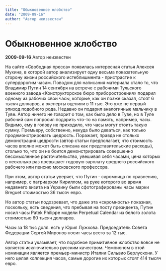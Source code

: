 ```yaml
---
title: "Обыкновенное жлобство"
date: "2009-09-16"
author: "Автор неизвестен"
---
```


# Обыкновенное жлобство

**2009-09-16** Автор неизвестен

На сайте «Свободная пресса» появилась интересная статья Алексея Мухина, в которой автор анализирует одну весьма показательную сторону жизни российского истеблишмента - пристрастие к супердорогим часам. Поводом для написания материала стало то, что Владимир Путин 14 сентября на встрече с рабочими Тульского военного завода «Конструкторское бюро приборостроения» подарил одному из рабочих свои часы, которые, как он позже сказал, стоят 6 тысяч долларов, а эксперты оценили в 11 тыс. Это уже не первый эпизод подобного рода. Недавно он подарил аналогичные мальчику в Туве. Автор ничего не говорит о том, как было дело в Туве, но в Туле рабочий сам попросил подарить что-то на память, например, часы. Видимо, ему в голову не приходило, что часы могут стоить такую сумму. Премьеру, собственно, некуда было деваться, как только продемонстрировать щедрость. Поражает, правда не столько демонстрация щедрости (автор статьи предполагает, что стоимость часов вполне может быть списана как представительские расходы), столько то, что он не боится демонстрировать совершенно бессмысленное расточительство, увешивая себя часами, цена которых в несколько раз превышает годовую зарплату среднего российского рабочего или пенсию московского профессора.

При этом, автор статьи уверяет, что Путин - скромница по сравнению, например, с патриархом Кириллом, на руке которого во время недавнего визита на Украину были сфотографированы часы марки Breguet стоимостью 36 тысяч евро.

Но автор статьи подозревает, что даже эта «скромность» показная, поскольку, есть сведения, что пребывая на посту президента, Путин носил часы Patek Philippe модели Perpetual Calendar из белого золота стоимостью 60 тысяч долларов.

Часы за 18 тыс долл. есть у Юрия Лужкова. Председатель Совета Федерации Сергей Миронов носит часы всего за 12 тыс.

Автор статьи указывает, что подобное примитивное жлобство вовсе не является исключительно русским качеством. Чемпионом в этой номинации является премьер-министр Италии Сильвио Берлускони. У него целая коллекция часов, самые дорогие их которых стоят 414 тысяч евро.